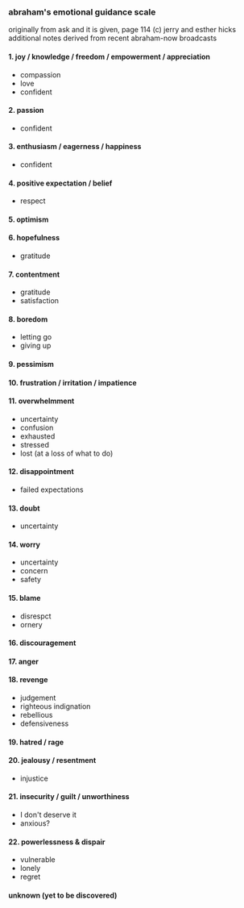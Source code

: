 ### abraham's emotional guidance scale

originally from ask and it is given, page 114 (c) jerry and esther hicks
additional notes derived from recent abraham-now broadcasts

#### 1. joy / knowledge / freedom / empowerment / appreciation
- compassion
- love
- confident

#### 2. passion
- confident

#### 3. enthusiasm / eagerness / happiness
- confident

#### 4. positive expectation / belief
- respect

#### 5. optimism

#### 6. hopefulness
- gratitude

#### 7. contentment
- gratitude
- satisfaction

#### 8. boredom
- letting go
- giving up

#### 9. pessimism

#### 10. frustration / irritation / impatience

#### 11. overwhelmment
- uncertainty
- confusion
- exhausted
- stressed
- lost (at a loss of what to do)

#### 12. disappointment
- failed expectations

#### 13. doubt
- uncertainty

#### 14. worry
- uncertainty
- concern
- safety

#### 15. blame
- disrespct
- ornery

#### 16. discouragement

#### 17. anger

#### 18. revenge
- judgement
- righteous indignation
- rebellious
- defensiveness

#### 19. hatred / rage

#### 20. jealousy / resentment
- injustice

#### 21. insecurity / guilt / unworthiness
- I don't deserve it
- anxious?

#### 22. powerlessness & dispair
- vulnerable
- lonely
- regret


#### unknown (yet to be discovered)
